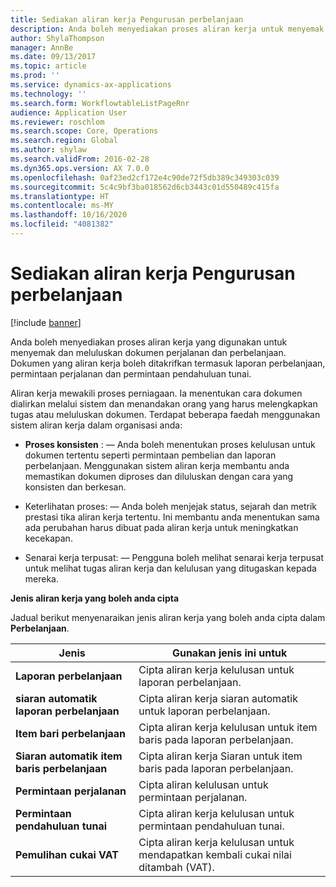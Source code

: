 ```yaml
---
title: Sediakan aliran kerja Pengurusan perbelanjaan
description: Anda boleh menyediakan proses aliran kerja untuk menyemak dan meluluskan dokumen perjalanan dan perbelanjaan.
author: ShylaThompson
manager: AnnBe
ms.date: 09/13/2017
ms.topic: article
ms.prod: ''
ms.service: dynamics-ax-applications
ms.technology: ''
ms.search.form: WorkflowtableListPageRnr
audience: Application User
ms.reviewer: roschlom
ms.search.scope: Core, Operations
ms.search.region: Global
ms.author: shylaw
ms.search.validFrom: 2016-02-28
ms.dyn365.ops.version: AX 7.0.0
ms.openlocfilehash: 0af23ed2cf172e4c90de72f5db389c349303c039
ms.sourcegitcommit: 5c4c9bf3ba018562d6cb3443c01d550489c415fa
ms.translationtype: HT
ms.contentlocale: ms-MY
ms.lasthandoff: 10/16/2020
ms.locfileid: "4081382"
---
```

# <a name="set-up-expense-management-workflows"></a>Sediakan aliran kerja Pengurusan perbelanjaan

[!include [banner](../includes/banner.md)]

Anda boleh menyediakan proses aliran kerja yang digunakan untuk menyemak dan meluluskan dokumen perjalanan dan perbelanjaan. Dokumen yang aliran kerja boleh ditakrifkan termasuk laporan perbelanjaan, permintaan perjalanan dan permintaan pendahuluan tunai.

Aliran kerja mewakili proses perniagaan. Ia menentukan cara dokumen dialirkan melalui sistem dan menandakan orang yang harus melengkapkan tugas atau meluluskan dokumen. Terdapat beberapa faedah menggunakan sistem aliran kerja dalam organisasi anda:

-   **Proses konsisten** : — Anda boleh menentukan proses kelulusan untuk dokumen tertentu seperti permintaan pembelian dan laporan perbelanjaan. Menggunakan sistem aliran kerja membantu anda memastikan dokumen diproses dan diluluskan dengan cara yang konsisten dan berkesan.

-   Keterlihatan proses: — Anda boleh menjejak status, sejarah dan metrik prestasi tika aliran kerja tertentu. Ini membantu anda menentukan sama ada perubahan harus dibuat pada aliran kerja untuk meningkatkan kecekapan.

-   Senarai kerja terpusat: — Pengguna boleh melihat senarai kerja terpusat untuk melihat tugas aliran kerja dan kelulusan yang ditugaskan kepada mereka. 

**Jenis aliran kerja yang boleh anda cipta**

Jadual berikut menyenaraikan jenis aliran kerja yang boleh anda cipta dalam **Perbelanjaan**.


|              <strong>Jenis</strong>              |                   <strong>Gunakan jenis ini untuk</strong>                   |
|-------------------------------------------------|-----------------------------------------------------------------------|
|         <strong>Laporan perbelanjaan</strong>         |            Cipta aliran kerja kelulusan untuk laporan perbelanjaan.             |
|  <strong>siaran automatik laporan perbelanjaan</strong>   |        Cipta aliran kerja siaran automatik untuk laporan perbelanjaan.        |
|       <strong>Item bari perbelanjaan</strong>        |     Cipta aliran kerja kelulusan untuk item baris pada laporan perbelanjaan.      |
| <strong>Siaran automatik item baris perbelanjaan</strong> | Cipta aliran kerja Siaran untuk item baris pada laporan perbelanjaan. |
|       <strong>Permintaan perjalanan</strong>       |          Cipta aliran kelulusan untuk permintaan perjalanan.           |
|      <strong>Permintaan pendahuluan tunai</strong>      |         Cipta aliran kerja kelulusan untuk permintaan pendahuluan tunai.          |
|        <strong>Pemulihan cukai VAT</strong>        | Cipta aliran kerja kelulusan untuk mendapatkan kembali cukai nilai ditambah (VAT).  |

